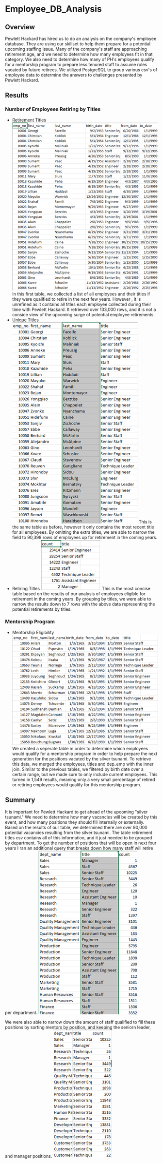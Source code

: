 # Employee_DB_Analysis
## Overview
Pewlett Hackard has hired us to do an analysis on the company's employee database.  They are using our skillset to help them prepare for a potential upcoming staffing issue.  Many of the company's staff are approaching retirement age, and we need to determine how many employees fit in that category.  We also need to determine how many of PH's employees qualify for a mentorship program to prepare less tenured staff to assume roles vacated by future retirees.  We utilized PostgreSQL to group various csv's of employee data to determine the answers to challenges presented by Pewlett Hackard.

## Results
### Number of Employees Retiring by Titles
* Retirement Titles
![](https://github.com/WIPartain/Employee_DB_Analysis/blob/main/Images/retirement_titles.png)
In this first table, we collected a list of all employees and their titles if they were qualified to retire in the next few years.  However , it is unrefined as it contains all titles each employee collected during their time with Pewlett Hackard.  It retrieved over 133,000 rows, and it is not a consice view of the upcoming surge of potential employee retirements.
* Unique Titles
![](https://github.com/WIPartain/Employee_DB_Analysis/blob/main/Images/unique_titles.png)
This is the same table as before, however it only contains the most recent title for all employees. By omitting the extra titles, we are able to narrow the field to 90,398 rows of employees up for retirement in the coming years.
* Retiring Titles
![](https://github.com/WIPartain/Employee_DB_Analysis/blob/main/Images/retiring_titles.png)
This is the most concise table based on the results of our analysis of employees eligible for retirement in the coming years. By grouping by titles, we were able to narrow the results down to 7 rows with the above data representing the potential retirements by titles. 
### Mentorship Program
* Mentorship Eligibility
![](https://github.com/WIPartain/Employee_DB_Analysis/blob/main/Images/mentorship_eligibility.png)
We created a seperate table in order to determine which employees would qualify for a mentorship program in order to help prepare the next generation for the positions vacated by the silver tsunami. To retrieve this data, we merged the employees, titles and dep_emp with the inner join. Similar to the previous tables, we filtered by birth date over a certain range, but we made sure to only include current employees. This turned in 1,549 results, meaning only a very small percentage of retired or retiring employees would qualify for this mentorship program.
## Summary
It is important for Pewlett Hackard to get ahead of the upcoming "silver tsunami."  We need to determine how many vacancies will be created by this event, and how many positions they should fill internally or externally.  Based on the results of our table, we determined there are over 90,000 potential vacancies resulting from the silver tsunami. The table retirement titles csv contains all of this information, and it just needed to be grouped by department. To get the number of positions that will be open in next four years I ran an additional query that breaks down how many staff will retire per department. 
![](https://github.com/WIPartain/Employee_DB_Analysis/blob/main/Images/Vacancies.png)

We were also able to narrow down the amount of staff qualified to fill these positions by sorting mentors by position, and keeping the seniorn leader, and manager positions.
![](https://github.com/WIPartain/Employee_DB_Analysis/blob/main/Images/Qualified.png)
